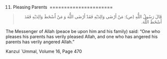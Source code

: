 11.  Pleasing Parents 
======================

<blockquote dir="rtl">
  <p>
قَالَ رَسُولُ اللٌّهِ (ص): مَنْ أَرْضَى وَالِدَيْهِ فَقَدْ أَرْضَى
اللٌّهَ وَ مَنْ أََسْخَطَ وَالِدَيْهِ فَقَدَ أَسْخَطَ اللٌّهَ.
  </p>
</blockquote>

The Messenger of Allah (peace be upon him and his family) said: “One who
pleases his parents has verily pleased Allah, and one who has angered
his parents has verily angered Allah.”

Kanzul \`Ummal, Volume 16, Page 470



